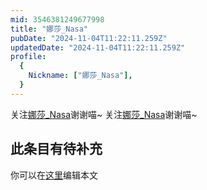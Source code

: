 ```yaml
---
mid: 3546381249677998
title: "娜莎_Nasa"
pubDate: "2024-11-04T11:22:11.259Z"
updatedDate: "2024-11-04T11:22:11.259Z"
profile:
  {
    Nickname: ["娜莎_Nasa"],
  }
---
```


关注[娜莎_Nasa](https://space.bilibili.com/3546381249677998)谢谢喵~ 关注[娜莎_Nasa](https://space.bilibili.com/3546381249677998)谢谢喵~

## 此条目有待补充
你可以在[这里](https://github.com/Yuhanawa/VTuber.ICU-Content/edit/master/v/娜莎_Nasa/index.md)编辑本文
